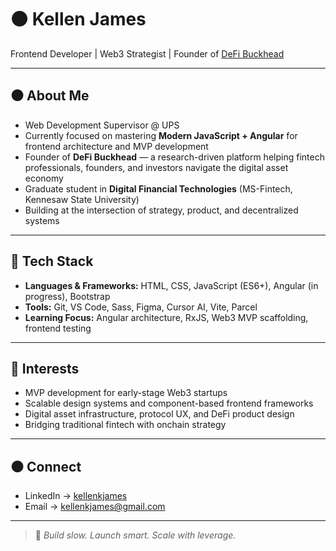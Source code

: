 # ⚫ Kellen James

Frontend Developer | Web3 Strategist | Founder of [DeFi Buckhead](https://www.linkedin.com/in/kellenkjames)

---

## ⚫ About Me

- Web Development Supervisor @ UPS  
- Currently focused on mastering **Modern JavaScript + Angular** for frontend architecture and MVP development  
- Founder of **DeFi Buckhead** — a research-driven platform helping fintech professionals, founders, and investors navigate the digital asset economy  
- Graduate student in **Digital Financial Technologies** (MS-Fintech, Kennesaw State University)  
- Building at the intersection of strategy, product, and decentralized systems  

---

## 🔳 Tech Stack

- **Languages & Frameworks:** HTML, CSS, JavaScript (ES6+), Angular (in progress), Bootstrap  
- **Tools:** Git, VS Code, Sass, Figma, Cursor AI, Vite, Parcel  
- **Learning Focus:** Angular architecture, RxJS, Web3 MVP scaffolding, frontend testing  

---

## 🔘 Interests

- MVP development for early-stage Web3 startups  
- Scalable design systems and component-based frontend frameworks  
- Digital asset infrastructure, protocol UX, and DeFi product design  
- Bridging traditional fintech with onchain strategy  

---

## ⚫ Connect

- LinkedIn → [kellenkjames](https://www.linkedin.com/in/kellenkjames)  
- Email → kellenkjames@gmail.com  

---

> 🖤 *Build slow. Launch smart. Scale with leverage.*


<!---
Kellenkjames/Kellenkjames is a ✨ special ✨ repository because its `README.md` (this file) appears on your GitHub profile.
You can click the Preview link to take a look at your changes.
--->
